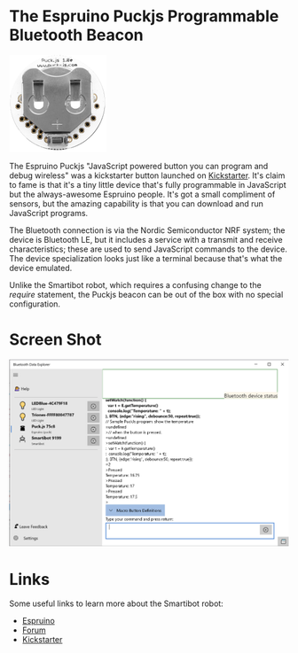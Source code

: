 ﻿# The Espruino Puckjs Programmable Bluetooth Beacon

![Button](../DevicePictures/Espruino_Puckjs-175.png)

The Espruino Puckjs "JavaScript powered button you can program and debug wireless" was a kickstarter 
button launched on [Kickstarter](https://www.kickstarter.com/projects/gfw/puckjs-the-ground-breaking-bluetooth-beacon/). 
It's claim to fame is that it's a tiny little device that's fully programmable in JavaScript 
but the always-awesome Espruino people. It's got a small compliment of sensors, but the amazing
capability is that you can download and run JavaScript programs. 

The Bluetooth connection is via the Nordic Semiconductor NRF system; the device 
is Bluetooth LE, but it includes a service with a transmit and receive characteristics; 
these are used to send JavaScript commands to the device. The device specialization 
looks just like a terminal because that's what the device emulated.

Unlike the Smartibot robot, which requires a confusing change to the *require* statement,
the Puckjs beacon can be out of the box with no special configuration.

# Screen Shot
![Screen Shot](../ScreenShots/Device_Espruino_Puckjs.png)

# Links
Some useful links to learn more about the Smartibot robot:

* [Espruino](https://www.espruino.com/Puck.js)
* [Forum](http://forum.espruino.com/)
* [Kickstarter](https://www.kickstarter.com/projects/gfw/puckjs-the-ground-breaking-bluetooth-beacon/)
